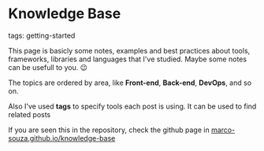 # Knowledge Base

tags: getting-started

This page is basicly some notes, examples and best practices about tools, frameworks, libraries and languages that I've studied. Maybe some notes can be usefull to you. 😉

The topics are ordered by area, like **Front-end**, **Back-end**, **DevOps**, and so on.

Also I've used **tags** to specify tools each post is using. It can be used to find related posts

If you are seen this in the repository, check the github page in [marco-souza.github.io/knowledge-base](https://marco-souza.github.io/knowledge-base/)